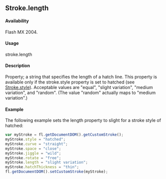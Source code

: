 ## Stroke.length

#### Availability

Flash MX 2004.

#### Usage

stroke.length

#### Description

Property; a string that specifies the length of a hatch line. This property is available only if the stroke.style property is set to hatched (see [Stroke.style](../Stroke_object/Stroke20.md)). Acceptable values are "equal", "slight variation", "medium variation", and "random". (The value "random" actually maps to "medium variation".)

#### Example

The following example sets the length property to slight for a stroke style of hatched:

```javascript
var myStroke = fl.getDocumentDOM().getCustomStroke(); 
myStroke.style = "hatched";
myStroke.curve = "straight";
myStroke.space = "close";
myStroke.jiggle = "wild";
myStroke.rotate = "free";
myStroke.length = "slight variation";
myStroke.hatchThickness = "thin";
fl.getDocumentDOM().setCustomStroke(myStroke);
```
